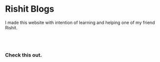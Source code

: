 <h1>Rishit Blogs</h1>
<p>I made this website with intention of learning and helping one of my friend Rishit.</p>
<br><br>
<h3>Check this out.</h3>
<a href="https://keyuljain.github.io/RishitBlogs/"></a>
